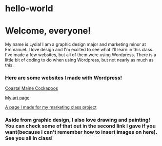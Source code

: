 # hello-world
<p><H1>Welcome, everyone!</H1></p>
<p>My name is Lydia! I am a graphic design major and marketing minor at Emmanuel. I love design and I'm excited to see what I'll learn in this class. I've made a few websites, but all of them were using Wordpress. There is a little bit of coding to do when using Wordpress, but not nearly as much as this.</p>
<H3>Here are some websites I made with Wordpress!</H3>
<p><a href="http://coastalmainecockapoos.org">Coastal Maine Cockapoos</a></p>
<p><a href="https://vividlyinspiredart.wordpress.com/">My art page</a></p>
<p><a href="https://streetsmartdevice.wordpress.com/">A page I made for my marketing class project</a></p>
<p><H3>Aside from graphic design, I also love drawing and painting! You can check some of that out in the second link I gave if you want(because I can't remember how to insert images on here). See you all in class!<H3></p>
